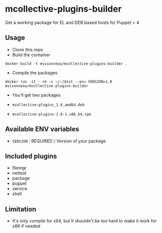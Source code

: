 # mcollective-plugins-builder

Get a working package for EL and DEB based hosts for Puppet > 4

## Usage

- Clone this repo
- Build the container

```
docker build -t mvisonneau/mcollective-plugins-builder .
```

- Compile the packages

```
docker run -it --rm -v ~/:/dist --env VERSION=1.0 mvisonneau/mcollective-plugins-builder
```

- You'll get two packages

- `mcollective-plugins_1.0_amd64.deb`
- `mcollective-plugins-1.0-1.x86_64.rpm`

## Available ENV variables

- `VERSION` : REQUIRED / Version of your package

## Included plugins

- filemgr
- nettest
- package
- puppet
- service
- shell

## Limitation

- It's only compile for x64, but it shouldn't be too hard to make it work for x86 if needed
